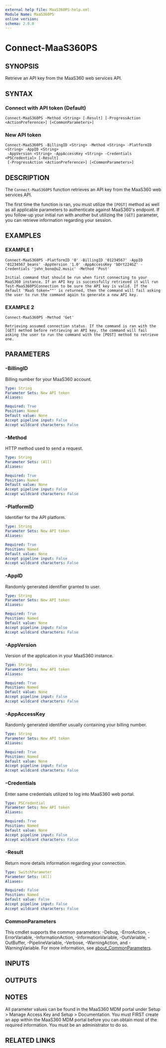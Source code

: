 ```yaml
---
external help file: MaaS360PS-help.xml
Module Name: MaaS360PS
online version:
schema: 2.0.0
---
```


# Connect-MaaS360PS

## SYNOPSIS

Retrieve an API key from the MaaS360 web services API.

## SYNTAX

### Connect with API token (Default)
```
Connect-MaaS360PS -Method <String> [-Result] [-ProgressAction <ActionPreference>] [<CommonParameters>]
```

### New API token
```
Connect-MaaS360PS -BillingID <String> -Method <String> -PlatformID <String> -AppID <String>
 -AppVersion <String> -AppAccessKey <String> -Credentials <PSCredential> [-Result]
 [-ProgressAction <ActionPreference>] [<CommonParameters>]
```

## DESCRIPTION
The `Connect-MaaS360PS` function retrieves an API key from the MaaS360 web services API.

The first time the function is ran, you must utilize the `[POST]` method as well as all applicable parameters to authenticate against MaaS360's endpoint. If you follow-up your initial run with another but utilizing the `[GET]` parameter, you can retrieve information regarding your session.

## EXAMPLES

### EXAMPLE 1
```
Connect-MaaS360PS -PlatformID '0' -BillingID '01234567' -AppID '01234567_beans' -AppVersion '1.0' -AppAccessKey 'bDrt224GZ' -Credentials 'john_bono@u2.music' -Method 'Post'

Initial command that should be run when first connecting to your MaaS360 instance. If an API key is successfully retrieved it will run Test-MaaS360PSConnection to be sure the API key is valid. If the default 'MaaS token=""' is returned, then the command will fail asking the user to run the command again to generate a new API key.
```

### EXAMPLE 2
```
Connect-MaaS360PS -Method 'Get'

Retrieving assumed connection status. If the command is ran with the [GET] method before retrieving an API key, the command will fail asking the user to run the command with the [POST] method to retrieve one.
```

## PARAMETERS

### -BillingID
Billing number for your MaaS360 account.

```yaml
Type: String
Parameter Sets: New API token
Aliases:

Required: True
Position: Named
Default value: None
Accept pipeline input: False
Accept wildcard characters: False
```

### -Method
HTTP method used to send a request.

```yaml
Type: String
Parameter Sets: (All)
Aliases:

Required: True
Position: Named
Default value: None
Accept pipeline input: False
Accept wildcard characters: False
```

### -PlatformID
Identifier for the API platform.

```yaml
Type: String
Parameter Sets: New API token
Aliases:

Required: True
Position: Named
Default value: None
Accept pipeline input: False
Accept wildcard characters: False
```

### -AppID
Randomly generated identifier granted to user.

```yaml
Type: String
Parameter Sets: New API token
Aliases:

Required: True
Position: Named
Default value: None
Accept pipeline input: False
Accept wildcard characters: False
```

### -AppVersion
Version of the application in your MaaS360 instance.

```yaml
Type: String
Parameter Sets: New API token
Aliases:

Required: True
Position: Named
Default value: None
Accept pipeline input: False
Accept wildcard characters: False
```

### -AppAccessKey
Randomly generated identifier usually containing your billing number.

```yaml
Type: String
Parameter Sets: New API token
Aliases:

Required: True
Position: Named
Default value: None
Accept pipeline input: False
Accept wildcard characters: False
```

### -Credentials
Enter same credentials utilized to log into MaaS360 web portal.

```yaml
Type: PSCredential
Parameter Sets: New API token
Aliases:

Required: True
Position: Named
Default value: None
Accept pipeline input: False
Accept wildcard characters: False
```

### -Result
Return more details information regarding your connection.

```yaml
Type: SwitchParameter
Parameter Sets: (All)
Aliases:

Required: False
Position: Named
Default value: False
Accept pipeline input: False
Accept wildcard characters: False
```

### CommonParameters
This cmdlet supports the common parameters: -Debug, -ErrorAction, -ErrorVariable, -InformationAction, -InformationVariable, -OutVariable, -OutBuffer, -PipelineVariable, -Verbose, -WarningAction, and -WarningVariable. For more information, see [about_CommonParameters](http://go.microsoft.com/fwlink/?LinkID=113216).

## INPUTS

## OUTPUTS

## NOTES
All parameter values can be found in the MaaS360 MDM portal under Setup > Manage Access Key and Setup > Documentation. You must FIRST create an app within the MaaS360 MDM portal before you can obtain most of the required information. You must be an administrator to do so.

## RELATED LINKS
